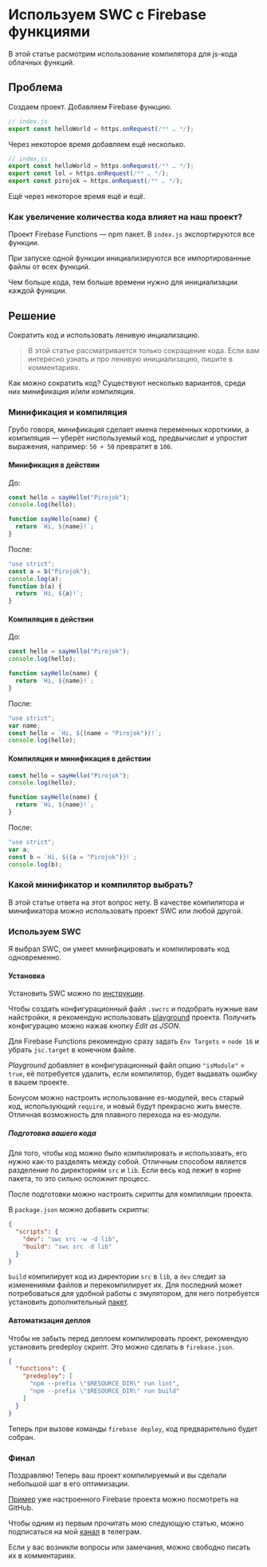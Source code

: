 # Используем SWC с Firebase функциями

В этой статье расмотрим использование компилятора для js-кода облачных функций.

## Проблема

Создаем проект. Добавляем Firebase функцию.

```js
// index.js
export const helloWorld = https.onRequest(/** … */);
```

Через некоторое время добавляем ещё несколько.

```js
// index.js
export const helloWorld = https.onRequest(/** … */);
export const lol = https.onRequest(/** … */);
export const pirojok = https.onRequest(/** … */);
```

Ещё через некоторое время ещё и ещё.

### Как увеличение количества кода влияет на наш проект?

Проект Firebase Functions — npm пакет. В `index.js` экспортируются все функции.

При запуске одной функции инициализируются все импортированные файлы от всех функций.

Чем больше кода, тем больше времени нужно для инициализации каждой функции.

## Решение

Сократить код и использовать ленивую инциализацию.

> В этой статье рассматривается только сокращение кода. Если вам интересно узнать и про ленивую инициализацию, пишите в комментариях.

Как можно сократить код? Существуют несколько вариантов, среди них минификация и/или компиляция.

### Минификация и компиляция

Грубо говоря, минификация сделает имена переменных короткими, а компиляция — уберёт ниспользуемый код, предвычислит и упростит выражения, например: `50 + 50` превратит в `100`.

#### Минификация в действии

До:

```js
const hello = sayHello("Pirojok");
console.log(hello);

function sayHello(name) {
  return `Hi, ${name}!`;
}
```

После:

```js
"use strict";
const a = b("Pirojok");
console.log(a);
function b(a) {
  return `Hi, ${a}!`;
}
```

#### Компиляция в действии

До:

```js
const hello = sayHello("Pirojok");
console.log(hello);

function sayHello(name) {
  return `Hi, ${name}!`;
}
```

После:

```js
"use strict";
var name;
const hello = `Hi, ${(name = "Pirojok")}!`;
console.log(hello);
```

#### Компиляция и минификация в действии

```js
const hello = sayHello("Pirojok");
console.log(hello);

function sayHello(name) {
  return `Hi, ${name}!`;
}
```

После:

```js
"use strict";
var a;
const b = `Hi, ${(a = "Pirojok")}!`;
console.log(b);
```

### Какой минификатор и компилятор выбрать?

В этой статье ответа на этот вопрос нету. В качестве компилятора и минификатора можно использовать проект SWC или любой другой.

### Используем SWC

Я выбрал SWC, он умеет минифицировать и компилировать код одновременно.

#### Установка

Установить SWC можно по [инструкции](https://swc.rs/#overview).

Чтобы создать конфигурационный файл `.swcrc` и подобрать нужные вам найстройки, я рекомендую использовать [playground](https://swc.rs/playground) проекта. Получить конфигурацию можно нажав кнопку _Edit as JSON_.

Для Firebase Functions рекомендую сразу задать `Env Targets` = `node 16` и убрать `jsc.target` в конечном файле.

_Playground_ добавляет в конфигурационный файл опцию `"isModule"` = `true`, её потребуется удалить, если компилятор, будет выдавать ошибку в вашем проекте.

Бонусом можно настроить использование es-модулей, весь старый код, использующий `require`, и новый будут прекрасно жить вместе. Отличная возможность для плавного перехода на es-модули.

##### Подготовка вашего кода

Для того, чтобы код можно было компилировать и использовать, его нужно как-то разделять между собой. Отличным способом является разделение по директориям `src` и `lib`. Если весь код лежит в корне пакета, то это сильно осложнит процесс.

После подготовки можно настроить скрипты для компиляции проекта.

В `package.json` можно добавить скрипты:

```json
{
  "scripts": {
    "dev": "swc src -w -d lib",
    "build": "swc src -d lib"
  }
}
```

`build` компилирует код из директории `src` в `lib`, а `dev` следит за изменениями файлов и перекомпилирует их. Для последний может потребоваться для удобной работы с эмулятором, для него потребуется установить дополнительный [пакет](https://swc.rs/docs/usage/cli#--watch--w).

#### Автоматизация деплоя

Чтобы не забыть перед деплоем компилировать проект, рекомендую установить predeploy скрипт. Это можно сделать в `firebase.json`.

```json
{
  "functions": {
    "predeploy": [
      "npm --prefix \"$RESOURCE_DIR\" run lint",
      "npm --prefix \"$RESOURCE_DIR\" run build"
    ]
  }
}
```

Теперь при вызове команды `firebase deploy`, код предварительно будет собран.

### Финал

Поздравляю! Теперь ваш проект компилируемый и вы сделали небольшой шаг в его оптимизации.

[Пример](https://github.com/arthurgubaidullin/use-swc-with-firebase-functions) уже настроенного Firebase проекта можно посмотреть на GitHub.

Чтобы одним из первым прочитать мою следующую статью, можно подписаться на мой [канал](https://t.me/arthur_g_wrotes) в телеграм.

Если у вас возникли вопросы или замечания, можно свободно писать их в комментариях.
